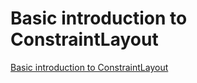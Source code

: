 # Basic introduction to ConstraintLayout
[Basic introduction to ConstraintLayout](https://aiwithcloud.com/2022/09/15/basic_introduction_to_constraintlayout/)